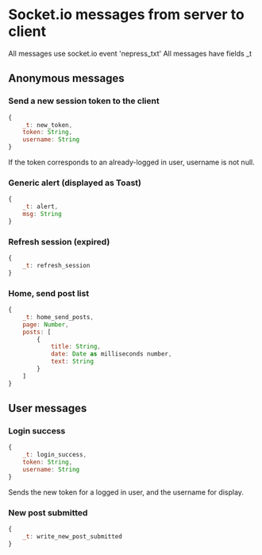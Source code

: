 # Socket.io messages from server to client

All messages use socket.io event 'nepress_txt'
All messages have fields _t

## Anonymous messages

### Send a new session token to the client

```javascript
{
    _t: new_token,
    token: String,
    username: String
}
```

If the token corresponds to an already-logged in user, username is not null.

### Generic alert (displayed as Toast)

```javascript
{
    _t: alert,
    msg: String
}
```

### Refresh session (expired)

```javascript
{
    _t: refresh_session
}
```

### Home, send post list

```javascript
{
    _t: home_send_posts,
    page: Number,
    posts: [
        {
            title: String,
            date: Date as milliseconds number,
            text: String
        }
    ]
}
```

## User messages

### Login success

```javascript
{
    _t: login_success,
    token: String,
    username: String
}
```

Sends the new token for a logged in user, and the username for display.

### New post submitted

```javascript
{
    _t: write_new_post_submitted
}
```